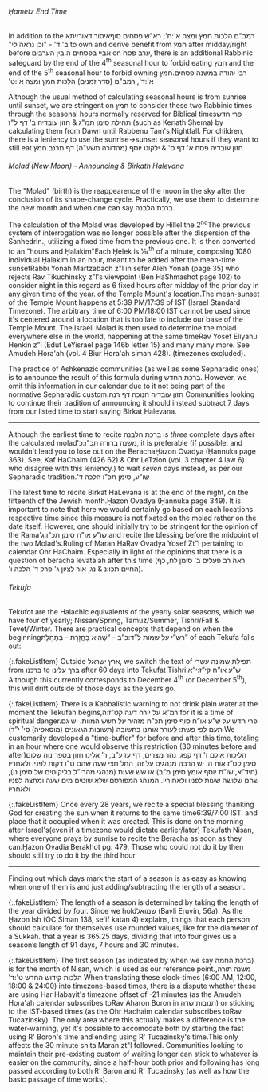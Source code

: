 ###### Ḥametz End Time

In addition to the <span style="unicode-bidi: plaintext;">איסור דאורייתא</span><span class="footnote"><span style="unicode-bidi: plaintext;">רמב"ם הלכות חמץ ומצה א':ח'; רא"ש פסחים סוף ב':ד' - "וכן נראה לי"</span></span> to own and derive benefit from חמץ after midday/right before בין הערבים<span class="footnote"><span style="unicode-bidi: plaintext;">אביי בפסחים ה.</span></span> on ערב פסח, there is an additional Rabbinic safeguard by the end of the 4<sup>th</sup> seasonal hour to forbid eating חמץ and the end of the 5<sup>th</sup> seasonal hour to forbid owning <span style="unicode-bidi: plaintext;">חמץ</span>.<span class="footnote"><span style="unicode-bidi: plaintext;">רבי יהודה במשנה פסחים א':ד', רמב"ם (סדר זמנים) הלכות חמץ ומצה א':ט'</span></span>

Although the usual method of calculating seasonal hours is from sunrise until sunset, we are stringent on חמץ to consider these two Rabbinic times through the seasonal hours normally reserved for Biblical times<span class="footnote">פרי חדש תחילת סימן תמ"ג & חזון עובדיה ב' דף ל"ז</span> (such as Keriath Shema) by calculating them from Dawn until Rabbenu Tam's Nightfall. For children, there is a leniency to use the sunrise->sunset seasonal hours if they want to still eat <span style="unicode-bidi: plaintext;">חמץ</span>.<span class="footnote">חזון עובדיה פסח א' דף ס' & ילקוט יוסף (מהדורה תשע"ה) דף תרנב</span>

###### Molad (New Moon) - Announcing & Birkath Halevana

The "Molad" (birth) is the reappearence of the moon in the sky after the conclusion of its shape-change cycle. Practically, we use them to determine the new month and when one can say <span style="unicode-bidi: plaintext;">ברכת הלבנה</span>.

The calculation of the Molad was developed by Hillel the 2<sup>nd</sup><span class="footnote">The previous system of interrogation was no longer possible after the dispersion of the Sanhedrin.</span>, utilizing a fixed time from the previous one. It is then converted to an "hours and Ḥalakim"<span class="footnote">Each Ḥelek is 1&frasl;18<sup>th</sup> of a minute, composing 1080 individual Ḥalakim in an hour</span>, meant to be added after the mean-time sunset<span class="footnote">Rabbi Yonah Martzabach z"l in sefer Aleh Yonah (page 35) who rejects Rav Tikuchinsky z"l's viewpoint (Ben HaShmashot page 102) to consider night in this regard as 6 fixed hours after midday of the prior day in any given time of the year.</span> of the Temple Mount's location.<span class="footnote">The mean-sunset of the Temple Mount happens at 5:39 PM/17:39 of IST (Israel Standard Timezone). The arbitrary time of 6:00 PM/18:00 IST cannot be used since it's centered around a location that is too late to include our base of the Temple Mount.</span> The Israeli Molad is then used to determine the molad everywhere else in the world, happening at the same time<span class="footnote">Rav Yosef Eliyahu Henkin z”l (Edut LeYisrael page 146b letter 15) and many many more. See Amudeh Hora'ah (vol. 4 Biur Hora'ah siman 428).</span> (timezones excluded).

The practice of Ashkenazic communities (as well as some Sepharadic ones) is to announce the result of this formula during ברכת החדש. However, we omit this information in our calendar due to it not being part of the normative Sepharadic custom.<span class="footnote">חזון עובדיה חנוכה דף רנח</span> Communities looking to continue their tradition of announcing it should instead subtract 7 days from our listed time to start saying Birkat Halevana.

---

Although the earliest time to recite ברכת הלבנה is <i>three</i> complete days after the calculated molad<span class="footnote"><span style="unicode-bidi: plaintext;">משנה ברורה תכ"ו:כ'</span></span>, it is preferable (if possible, and wouldn't lead you to lose out on the Beracha<span class="footnote">Ḥazon Ovadya (Ḥannuka page 363). See, Kaf HaChaim (426 62) & Ohr LeTzion (vol. 3 chapter 4 law 6) who disagree with this leniency.</span>) to wait <i>seven</i> days instead, as per our Sepharadic tradition.<span class="footnote"><span style="unicode-bidi: plaintext;">שו"ע, סימן תכ"ו הלכה ד'</span></span>

The latest time to recite Birkat HaLevana is at the end of the night, on the fifteenth of the Jewish month.<span class="footnote">Ḥazon Ovadya (Ḥannuka page 349). It is important to note that here we would certainly go based on each locations respective time since this measure is not fixated on the molad rather on the date itself.</span> However, one should initially try to be stringent for the opinion of the Rama<span class="footnote"><span style="unicode-bidi: plaintext;">שו"ע או"ח סימן תכ"ו:ג'</span></span> and recite the blessing before the midpoint of the two Molad's.<span class="footnote">Ruling of Maran HaRav Ovadya Yosef Zt”l pertaining to calendar Ohr HaChaim. Especially in light of the opinions that there is a question of beracha levatalah after this time (<span style="unicode-bidi: plaintext;">ראה רב פעלים ב' סימן לח, כף החיים תכו:נ & נג, אור לציון ג' פרק ד' הלכה ו'</span>).</span>

###### Tekufa

Tekufot are the Halachic equivalents of the yearly solar seasons, which we have four of yearly; Nissan/Spring, Tamuz/Summer, Tishri/Fall & Tevet/Winter. There are practical concepts that depend on when the beginning<span class="footnote">רש”י על שמות ל”ד:כ”ב - “שֶׁהִיא בַחֲזָרַת - בִּתְחִלַּת”</span> of each Tekufa falls out:

{:.fakeListItem}
Outside ארץ ישראל, we switch the text of תפילת שמונה עשרי from ברכנו to ברך עלינו after 60 days into Tekufat Tishri.<span class="footnote">ש”ע או”ח קי”ז:י”א</span> Although this currently corresponds to December 4<sup>th</sup> (or December 5<sup>th</sup>), this will drift outside of those days as the years go.

{:.fakeListItem}
There is a Kabbalistic warning to not drink plain water at the moment the Tekufah begins,<span class="footnote">רמ”א על יורה דעה קט”ז:ה</span> for it is a time of spiritual danger.<span class="footnote">פרי חדש על ש”ע או”ח סוף סימן תכ”ח מזהיר על חשש המוות. יש גם תעם לפי פשת: לעורר אותנו בתשובה (תשובות הגאונים (מוסאפיה) סי’ י”ד)</span> We customarily developed a "time-buffer" for before and after this time, totaling in an hour where one would observe this restriction (30 minutes before and after)<span class="footnote">הליכות אולם ז' דף קפג, נהר מצרים, דף עז ע”ב, ר’ אלינו חזון בספר נוה שלום סימן קט”ז אות ה. יש הרבה מנהגים על זה, החל חצי שעה שהם ט"ו דקות לפניו ולאחריו (חיד”א, שו”ת יוסף אומץ סימן מ”ב) או שש שעות (מנהגי מהרי”ל בליקוטים של סימן נו), שהם שלושה שעות לפניו ולאחוריו. המנהג המפורסם שלא שוטים מים שעה ומחצה לפניו ולאחריו</span>

{:.fakeListItem}
Once every 28 years, we recite a special blessing thanking God for creating the sun when it returns to the same time<span class="footnote">6:39/7:00 IST.</span> and place that it occupied when it was created. This is done on the morning after Israel's<span class="footnote">(even if a timezone would dictate earlier/later)</span> Tekufath Nisan, where everyone prays by sunrise to recite the Beracha as soon as they can.<span class="footnote">Ḥazon Ovadia Berakhot pg. 479. Those who could not do it by then should still try to do it by the third hour</span>

----

Finding out which days mark the start of a season is as easy as knowing when one of them is and just adding/subtracting the length of a season.

{:.fakeListItem}
The length of a season is determined by taking the length of the year divided by four. Since we hold<span class="footnote">שמואל (Bavli Eruvin, 56a). As the Ḥazon Ish (OC Siman 138, se'if katan 4) explains, things that each person should calculate for themselves use rounded values, like for the diameter of a Sukkah.</span> that a year is 365.25 days, dividing that into four gives us a season’s length of 91 days, 7 hours and 30 minutes.

{:.fakeListItem}
The first season (as indicated by when we say ברכת החמה) is for the month of Nisan, which is used as our reference point.<span class="footnote"><span style="unicode-bidi: plaintext;">משנה תורה, הלכות קידוש החדש ט':ד'</span></span> When translating these clock-times (6:00 AM, 12:00, 18:00 & 24:00) into timezone-based times, there is a dispute whether these are using Har Habayit's timezone offset of -21 minutes (as the Amudeh Hora'ah calendar subscribes to<span class="footnote">Rav Aharon Boron in תנובות שדה</span>) or sticking to the IST-based times (as the Ohr Hachaim calendar subscribes to<span class="footnote">Rav Tucazinsky</span>). The only area where this actually makes a difference is the water-warning, yet it's possible to accomodate both by starting the fast using R' Boron's time and ending using R' Tucazinsky's time.<span class="footnote">This only affects the 30 minute shita Maran zt"l followed. Communities looking to maintain their pre-existing custom of waiting longer can stick to whatever is easier on the community, since a half-hour both prior and following has long passed according to both R' Baron and R' Tucazinsky (as well as how the basic passage of time works).</span>